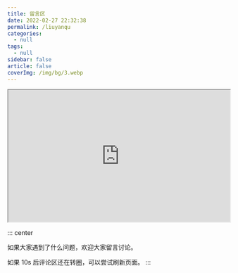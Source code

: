 ```yaml
---
title: 留言区
date: 2022-02-27 22:32:38
permalink: /liuyanqu
categories:
  - null
tags:
  - null
sidebar: false
article: false
coverImg: /img/bg/3.webp
---
```




































<iframe class="c-viewer__iframe" src="https://sketchfab.com/models/9af0ae87238a4840b95a83f9e6c5cdde/embed?autostart=1&amp;" id="api-frame" allow="autoplay; xr-spatial-tracking" xr-spatial-tracking="true" allowfullscreen="" width="100%" height="300"></iframe>

::: center

如果大家遇到了什么问题，欢迎大家留言讨论。

如果 10s 后评论区还在转圈，可以尝试刷新页面。
:::